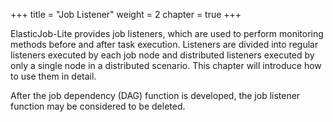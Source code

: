 +++ title = "Job Listener"
weight = 2 chapter = true +++

ElasticJob-Lite provides job listeners, which are used to perform monitoring methods before and after task execution.
Listeners are divided into regular listeners executed by each job node and distributed listeners executed by only a
single node in a distributed scenario. This chapter will introduce how to use them in detail.

After the job dependency (DAG) function is developed, the job listener function may be considered to be deleted.